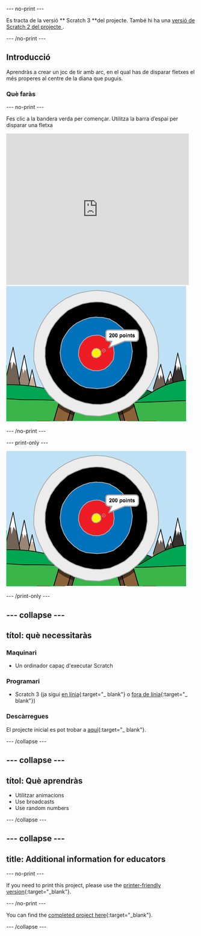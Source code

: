 \--- no-print \---

Es tracta de la versió ** Scratch 3 **del projecte. També hi ha una [ versió de Scratch 2 del projecte ](https://projects.raspberrypi.org/en/projects/archery-scratch2).

\--- /no-print \---

## Introducció

Aprendràs a crear un joc de tir amb arc, en el qual has de disparar fletxes el més properes al centre de la diana que puguis.

### Què faràs

\--- no-print \---

Fes clic a la bandera verda per començar. Utilitza la barra d’espai per disparar una fletxa

<div class="scratch-preview">
  <iframe allowtransparency="true" width="485" height="402" src="https://scratch.mit.edu/projects/embed/114760038/?autostart=false" frameborder="0" scrolling="no"></iframe>
  <img src="images/archery-final.png">
</div>

\--- /no-print \---

\--- print-only \---

![complete project](images/archery-final.png)

\--- /print-only \---

## \--- collapse \---

## títol: què necessitaràs

### Maquinari

+ Un ordinador capaç d'executar Scratch

### Programari

+ Scratch 3 (ja sigui [en línia](http://rpf.io/scratchon){:target="_ blank"} o [fora de línia](http://rpf.io/scratchoff){:target="_ blank"})

### Descàrregues

El projecte inicial es pot trobar a [aquí](http://rpf.io/p/en/archery-go){:target="_ blank"}.

\--- /collapse \---

## \--- collapse \---

## títol: Què aprendràs

+ Utilitzar animacions 
+ Use broadcasts
+ Use random numbers

\--- /collapse \---

## \--- collapse \---

## title: Additional information for educators

\--- no-print \---

If you need to print this project, please use the [printer-friendly version](https://projects.raspberrypi.org/en/projects/archery/print){:target="_blank"}.

\--- /no-print \---

You can find the [completed project here](http://rpf.io/p/en/archery-get){:target="_blank"}.

\--- /collapse \---